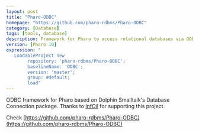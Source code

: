 ```yaml
---
layout: post
title: "Pharo-ODBC"
homepage: "https://github.com/pharo-rdbms/Pharo-ODBC"
category: [Database]
tags: [tools, database]
description: Framework for Pharo to access relational databases via ODBC
version: [Pharo 10]
expression: "
   LoadableProject new 
		repository: 'pharo-rdbms/Pharo-ODBC'; 
		baselineName: 'ODBC'; 
		version: 'master';
		group: #default;
		load"
---
```


ODBC framework for Pharo based on Dolphin Smalltalk's Database Connection package. Thanks to <a href="http://www.infoil.com.ar/">InfOil</a> for supporting this project.

Check [https://github.com/pharo-rdbms/Pharo-ODBC](https://github.com/pharo-rdbms/Pharo-ODBC)
